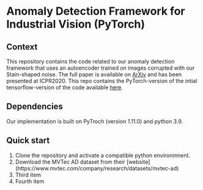 # Anomaly Detection Framework for Industrial Vision (PyTorch)

## Context 

This repository contains the code related to our anomaly detection framework that uses an autoencoder trained on images corrupted with our Stain-shaped noise. The full paper is available on [ArXiv](https://arxiv.org/abs/2008.12977) and has been presented at ICPR2020. 
This repo contains the PyTorch-version of the intial tensorflow-version of the code available [here]([https://arxiv.org/abs/2008.12977](https://github.com/anncollin/AnomalyDetection-Keras)https://github.com/anncollin/AnomalyDetection-Keras).

## Dependencies
Our implementation is built on PyTroch (version 1.11.0) and python 3.9. 

## Quick start
<ol>
  <li>Clone the repository and activate a compatible python environmnent. </li>
  <li>Download the MVTec AD dataset from their [website](https://www.mvtec.com/company/research/datasets/mvtec-ad)</li>
  <li>Third item</li>
  <li>Fourth item</li>
</ol> 
